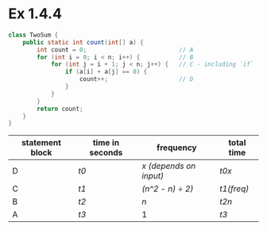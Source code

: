 # Ex 1.4.4

```java
class TwoSum {
    public static int count(int[] a) {
        int count = 0;                          // A
        for (int i = 0; i < n; i++) {           // B
            for (int j = i + 1; j < n; j++) {   // C - including `if`
                if (a[i] + a[j] == 0) {
                    count++;                    // D
                }
            }
        }
        return count;
    }
}
```

| statement block | time in seconds | frequency              | total time |
|-----------------|-----------------|------------------------|------------|
| D               | *t0*            | *x (depends on input)* | *t0x*      |
| C               | *t1*            | *(n^2 - n) ÷ 2)*       | *t1(freq)* |
| B               | *t2*            | *n*                    | *t2n*      |
| A               | *t3*            | 1                      | *t3*       |
